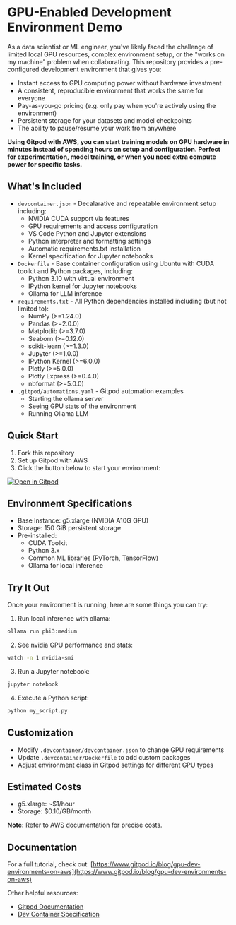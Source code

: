 # GPU-Enabled Development Environment Demo

As a data scientist or ML engineer, you've likely faced the challenge of limited local GPU resources, complex environment setup, or the "works on my machine" problem when collaborating. This repository provides a pre-configured development environment that gives you:

- Instant access to GPU computing power without hardware investment
- A consistent, reproducible environment that works the same for everyone
- Pay-as-you-go pricing (e.g. only pay when you're actively using the environment)
- Persistent storage for your datasets and model checkpoints
- The ability to pause/resume your work from anywhere

**Using Gitpod with AWS, you can start training models on GPU hardware in minutes instead of spending hours on setup and configuration. Perfect for experimentation, model training, or when you need extra compute power for specific tasks.**

## What's Included

- `devcontainer.json` - Decalarative and repeatable environment setup including:
  - NVIDIA CUDA support via features
  - GPU requirements and access configuration
  - VS Code Python and Jupyter extensions
  - Python interpreter and formatting settings
  - Automatic requirements.txt installation
  - Kernel specification for Jupyter notebooks
- `Dockerfile` - Base container configuration using Ubuntu with CUDA toolkit and Python packages, including: 
  - Python 3.10 with virtual environment
  - IPython kernel for Jupyter notebooks
  - Ollama for LLM inference
- `requirements.txt` - All Python dependencies installed including (but not limited to):
  - NumPy (>=1.24.0)
  - Pandas (>=2.0.0)
  - Matplotlib (>=3.7.0)
  - Seaborn (>=0.12.0)
  - scikit-learn (>=1.3.0)
  - Jupyter (>=1.0.0)
  - IPython Kernel (>=6.0.0)
  - Plotly (>=5.0.0)
  - Plotly Express (>=0.4.0)
  - nbformat (>=5.0.0)
- `.gitpod/automations.yaml` - Gitpod automation examples 
  - Starting the ollama server
  - Seeing GPU stats of the environment
  - Running Ollama LLM

## Quick Start

1. Fork this repository
2. Set up Gitpod with AWS
3. Click the button below to start your environment:

[![Open in Gitpod](https://gitpod.io/button/open-in-gitpod.svg)](https://app.gitpod.io/#https://github.com/gitpod-samples/gpu-demo)

## Environment Specifications

- Base Instance: g5.xlarge (NVIDIA A10G GPU)
- Storage: 150 GiB persistent storage
- Pre-installed:
  - CUDA Toolkit
  - Python 3.x
  - Common ML libraries (PyTorch, TensorFlow)
  - Ollama for local inference

## Try It Out

Once your environment is running, here are some things you can try:

1. Run local inference with ollama:
```bash
ollama run phi3:medium
```

2. See nvidia GPU performance and stats:
```bash
watch -n 1 nvidia-smi 
```

3. Run a Jupyter notebook:
```bash
jupyter notebook
```

4. Execute a Python script:
```bash
python my_script.py
```

## Customization

- Modify `.devcontainer/devcontainer.json` to change GPU requirements
- Update `.devcontainer/Dockerfile` to add custom packages
- Adjust environment class in Gitpod settings for different GPU types

## Estimated Costs

- g5.xlarge: ~$1/hour
- Storage: $0.10/GB/month

**Note:** Refer to AWS documentation for precise costs. 

## Documentation

For a full tutorial, check out: [https://www.gitpod.io/blog/gpu-dev-environments-on-aws](https://www.gitpod.io/blog/gpu-dev-environments-on-aws)

Other helpful resources:
- [Gitpod Documentation](https://www.gitpod.io/docs)
- [Dev Container Specification](https://containers.dev)